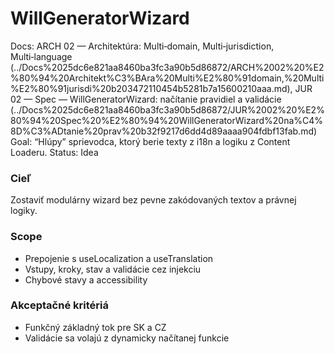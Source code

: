 # WillGeneratorWizard

Docs: ARCH 02 — Architektúra: Multi‑domain, Multi‑jurisdiction, Multi‑language (../Docs%2025dc6e821aa8460ba3fc3a90b5d86872/ARCH%2002%20%E2%80%94%20Architekt%C3%BAra%20Multi%E2%80%91domain,%20Multi%E2%80%91jurisdi%20b203472110454b5281b7a15600210aaa.md), JUR 02 — Spec — WillGeneratorWizard: načítanie pravidiel a validácie (../Docs%2025dc6e821aa8460ba3fc3a90b5d86872/JUR%2002%20%E2%80%94%20Spec%20%E2%80%94%20WillGeneratorWizard%20na%C4%8D%C3%ADtanie%20prav%20b32f9217d6dd4d89aaaa904fdbf13fab.md)
Goal: “Hlúpy” sprievodca, ktorý berie texty z i18n a logiku z Content Loaderu.
Status: Idea

### Cieľ

Zostaviť modulárny wizard bez pevne zakódovaných textov a právnej logiky.

### Scope

- Prepojenie s useLocalization a useTranslation
- Vstupy, kroky, stav a validácie cez injekciu
- Chybové stavy a accessibility

### Akceptačné kritériá

- Funkčný základný tok pre SK a CZ
- Validácie sa volajú z dynamicky načítanej funkcie